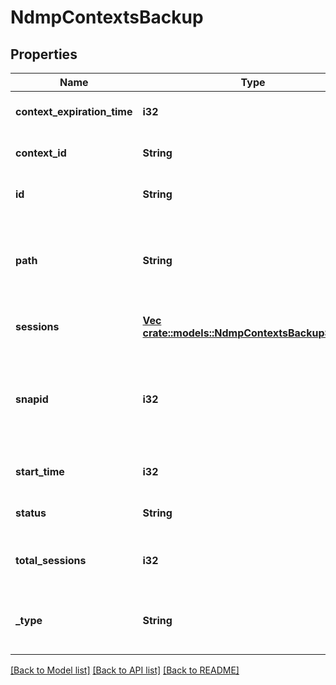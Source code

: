 # NdmpContextsBackup

## Properties
Name | Type | Description | Notes
------------ | ------------- | ------------- | -------------
**context_expiration_time** | **i32** | Context expiration time | [optional] [default to null]
**context_id** | **String** | Context ID | [optional] [default to null]
**id** | **String** | Unique display id. | [optional] [default to null]
**path** | **String** | The directory of the backup. This is not applicable to restore contexts. | [optional] [default to null]
**sessions** | [**Vec <crate::models::NdmpContextsBackupSession>**](NdmpContextsBackupSession.md) |  | [optional] [default to null]
**snapid** | **i32** | Snapshot ID reserved for the context. This is not applicable to restore contexts. | [optional] [default to null]
**start_time** | **i32** | Context creation time | [optional] [default to null]
**status** | **String** | Whether the context is active. | [optional] [default to null]
**total_sessions** | **i32** | The number of sessions in the context | [optional] [default to null]
**_type** | **String** | Type of context; It can be bre, backup, and restore | [optional] [default to null]

[[Back to Model list]](../README.md#documentation-for-models) [[Back to API list]](../README.md#documentation-for-api-endpoints) [[Back to README]](../README.md)


